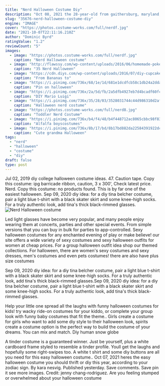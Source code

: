 ```yaml
---
title: "Nerd Halloween Costume Diy"
description: "Oct 08, 2021 the 28-year-old from gaithersburg, maryland, a word nerd growing up, is known for being one of the most inclusive  some say revolutionary  crossword editors in mainstream"
slug: "35676-nerd-halloween-costume-diy"
engine: "IMAGE"
cover: "https://photos.costume-works.com/full/nerdf.jpg"
date: "2021-10-07T22:11:16.210Z"
author: "Dominic Byrd"
ratingValue: "1.2"
reviewCount: "5"
images:
  - image: "https://photos.costume-works.com/full/nerdf.jpg"
    caption: "Nerd Halloween costume"
  - image: "http://flawssy.com/wp-content/uploads/2016/06/homemade-pokemon-halloween-costumes.jpg"
    caption: "35 Nerd Halloween"
  - image: "https://cdn.diys.com/wp-content/uploads/2016/07/diy-cupcake-costume.jpg"
    caption: "From Bananas to"
  - image: "https://i.pinimg.com/736x/68/1e/1d/681e1dcdfcb58c1db24a2ddad5aa4c8e--halloween-customs-diy-halloween.jpg"
    caption: "Pin on halloween"
  - image: "https://i.pinimg.com/736x/2a/5d/fb/2a5dfb4927eb7d4bcadf60fca81eaf65--princess-peach-costume-mario-luigi.jpg"
    caption: "DIY Mario Luigi"
  - image: "https://i.pinimg.com/736x/35/28/03/3528031744c44d986310d2af844885d3--nerd-halloween-costumes-nerd-costumes.jpg"
    caption: "Halloween nerd costume"
  - image: "https://photos.costume-works.com/full/nerd8.jpg"
    caption: "Toddler Nerd Costume"
  - image: "https://i.pinimg.com/736x/b4/f4/48/b4f448712ac8065cbbc98f839f41d58b.jpg"
    caption: "Alfalfa boyscostumes"
  - image: "https://i.pinimg.com/736x/8b/17/bd/8b17bd882da22584391922dc3bdbc1c2--halloween-diy-halloween-costumes.jpg"
    caption: "Cute grandma Halloween"
tags:
  - "nerd"
  - "halloween"
  - "costume"
  - "diy"
draft: false
type: post
---
```


Jul 02, 2019 diy college halloween costume ideas. 47. Caution tape. Copy this costume: ipg barricade ribbon, caution, 3 x 300', Check latest price. Nerd. Copy this costume: no products found. This is by far one of the easiest halloween. Sep 09, 2020 diy idea: for a diy tina belcher costume, pair a light blue t-shirt with a black skater skirt and some knee-high socks. For a truly authentic look, add tina's thick black-rimmed glasses.
![Nerd Halloween costume](https://photos.costume-works.com/full/nerdf.jpg "Nerd Halloween costume")

Led light glasses have become very popular, and many people enjoy wearing them at concerts, parties and other special events. From simple versions that you can buy in bulk for parties to app-controlled. Sexy halloween costumes for any enchanted evening of play or make believe! our site offers a wide variety of sexy costumes and sexy halloween outfits for women at cheap prices. For a group halloween outfit idea shop our themed collections. For halloween, there are women&#39;s sexy costumes and sexy dresses, men&#39;s costumes and even pets costumes! there are also have plus size costumes
<!--inArticleAds-->

<!--galleryOne-->

Sep 09, 2020 diy idea: for a diy tina belcher costume, pair a light blue t-shirt with a black skater skirt and some knee-high socks. For a truly authentic look, add tina's thick black-rimmed glasses.Sep 09, 2020 diy idea: for a diy tina belcher costume, pair a light blue t-shirt with a black skater skirt and some knee-high socks. For a truly authentic look, add tina's thick black-rimmed glasses.
<!--inArticleAds-->

<!--galleryTwo-->

Help your little one spread all the laughs with funny halloween costumes for kids! try wacky ride-on costumes for your kiddo, or complete your group look with funny baby costumes that fit the theme.. Girls create a costume for girls who want to add some diy style to their halloween look, spirits create a costume option is the perfect way to build the costume of your dreams. You can mix and match. Diy human snow globe
<!--galleryThree-->

A tinder costume is a guaranteed winner. Just be yourself, plus a white cardboard frame styled to resemble a tinder profile. Youll get the laughs and hopefully some right-swipes too. A white t shirt and some diy buttons are all you need for this easy halloween costume.. Oct 07, 2021 heres the easy halloween costume you should thrift or diy this year, according to your zodiac sign. By kara nesvig. Published yesterday. Save comments. Save pin it see more images. Credit: jenny chang-rodriguez. Are you feeling stumped or overwhelmed about your halloween costume